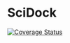 # SciDock

[![Coverage Status](https://coveralls.io/repos/github/kgleba/scidock/badge.svg?branch=separating-client-server)](https://coveralls.io/github/kgleba/scidock?branch=separating-client-server)